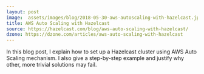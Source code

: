 ```yaml
---
layout: post
image:  assets/images/blog/2018-05-30-aws-autoscaling-with-hazelcast.jpg
title: AWS Auto Scaling with Hazelcast
source: https://hazelcast.com/blog/aws-auto-scaling-with-hazelcast/
dzone: https://dzone.com/articles/aws-auto-scaling-with-hazelcast
---
```


In this blog post, I explain how to set up a Hazelcast cluster using AWS Auto Scaling mechanism. I also give a step-by-step example and justify why other, more trivial solutions may fail.
